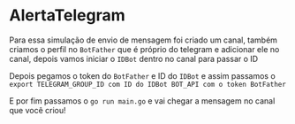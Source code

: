 # AlertaTelegram


Para essa simulação de envio de mensagem foi criado um canal, também criamos o perfil no `BotFather` que é próprio do telegram e adicionar ele no canal, depois vamos iniciar  o `IDBot` dentro no canal para passar o ID

Depois pegamos o token do `BotFather` e ID do `IDBot` e assim passamos o `export TELEGRAM_GROUP_ID com ID do IDBot BOT_API com o token BotFather`

E por fim passamos o `go run main.go` e vai chegar a mensagem no canal que você criou!

